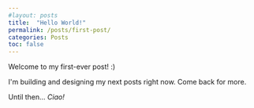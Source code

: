 ```yaml
---
#layout: posts
title:  "Hello World!"
permalink: /posts/first-post/
categories: Posts
toc: false
---
```


Welcome to my first-ever post!    :)

I'm building and designing my next posts right now. Come back for more.

Until then... *Ciao!*
